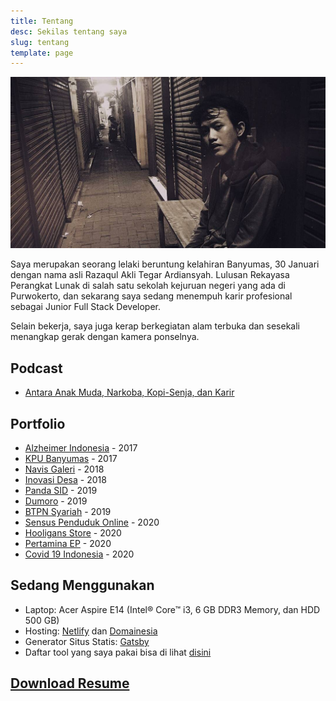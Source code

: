 ```yaml
---
title: Tentang
desc: Sekilas tentang saya
slug: tentang
template: page
---
```


![](../uploads/tentang.jpg)

Saya merupakan seorang lelaki beruntung kelahiran Banyumas, 30 Januari dengan nama asli Razaqul Akli Tegar Ardiansyah. Lulusan Rekayasa Perangkat Lunak di salah satu sekolah kejuruan negeri yang ada di Purwokerto, dan sekarang saya sedang menempuh karir profesional sebagai Junior Full Stack Developer.

Selain bekerja, saya juga kerap berkegiatan alam terbuka dan sesekali menangkap gerak dengan kamera ponselnya.

## Podcast
* [Antara Anak Muda, Narkoba, Kopi-Senja, dan Karir](spotify:episode:7g9nSeHXUt9jxIvxmShoux)

## Portfolio
* [Alzheimer Indonesia](https://www.alzi.or.id/) - 2017
* [KPU Banyumas](http://kab-banyumas.kpu.go.id/) - 2017
* [Navis Galeri](https://navis.co.id/) - 2018
* [Inovasi Desa](https://inovasidesa.kemendesa.go.id/) - 2018
* [Panda SID](https://www.panda.id/) - 2019
* [Dumoro](https://www.puskomedia.id/dumoro/) - 2019
* [BTPN Syariah](https://www.btpn.com/) - 2019
* [Sensus Penduduk Online](https://sensus.bps.go.id/) - 2020
* [Hooligans Store](https://hooligans.co.id/) - 2020
* [Pertamina EP](https://pep.pertamina.com/) - 2020
* [Covid 19 Indonesia](https://www.covid19.go.id/) - 2020

## Sedang Menggunakan

* Laptop: Acer Aspire E14 (Intel® Core™ i3, 6 GB DDR3 Memory, dan HDD 500 GB)
* Hosting: [Netlify](https://netlify.com/) dan [Domainesia](https://domainesia.com/)
* Generator Situs Statis:  [Gatsby](https://gatsbyjs.org/)
* Daftar tool yang saya pakai bisa di lihat [disini](/tool/)

## [Download Resume](/resume.pdf)